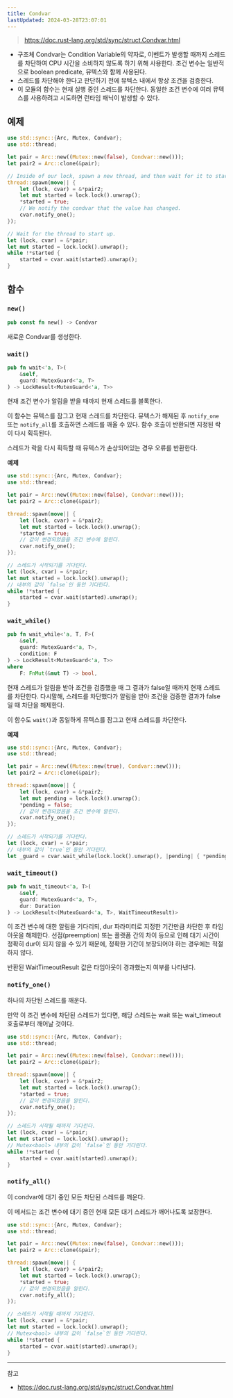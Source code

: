```yaml
---
title: Condvar
lastUpdated: 2024-03-28T23:07:01
---
```

> https://doc.rust-lang.org/std/sync/struct.Condvar.html

- 구조체 Condvar는 Condition Variable의 약자로, 이벤트가 발생할 때까지 스레드를 차단하여 CPU 시간을 소비하지 않도록 하기 위해 사용한다. 조건 변수는 일반적으로 boolean predicate, 뮤텍스와 함께 사용된다. 
- 스레드를 차단해야 한다고 판단하기 전에 뮤텍스 내에서 항상 조건을 검증한다.
- 이 모듈의 함수는 현재 실행 중인 스레드를 차단한다. 동일한 조건 변수에 여러 뮤텍스를 사용하려고 시도하면 런타임 패닉이 발생할 수 있다.

## 예제

```rust
use std::sync::{Arc, Mutex, Condvar};
use std::thread;

let pair = Arc::new((Mutex::new(false), Condvar::new()));
let pair2 = Arc::clone(&pair);

// Inside of our lock, spawn a new thread, and then wait for it to start.
thread::spawn(move|| {
    let (lock, cvar) = &*pair2;
    let mut started = lock.lock().unwrap();
    *started = true;
    // We notify the condvar that the value has changed.
    cvar.notify_one();
});

// Wait for the thread to start up.
let (lock, cvar) = &*pair;
let mut started = lock.lock().unwrap();
while !*started {
    started = cvar.wait(started).unwrap();
}
```

## 함수

### `new()`

```rust
pub const fn new() -> Condvar
```

새로운 Condvar를 생성한다.

### `wait()`

```rust
pub fn wait<'a, T>(
    &self,
    guard: MutexGuard<'a, T>
) -> LockResult<MutexGuard<'a, T>>
```

현재 조건 변수가 알림을 받을 때까지 현재 스레드를 블록한다.

이 함수는 뮤텍스를 잠그고 현재 스레드를 차단한다. 뮤텍스가 해제된 후 `notify_one` 또는 `notify_all`를 호출하면 스레드를 깨울 수 있다. 함수 호출이 반환되면 지정된 락이 다시 획득된다.

스레드가 락을 다시 획득할 때 뮤텍스가 손상되어있는 경우 오류를 반환한다.

**예제**

```rust
use std::sync::{Arc, Mutex, Condvar};
use std::thread;

let pair = Arc::new((Mutex::new(false), Condvar::new()));
let pair2 = Arc::clone(&pair);

thread::spawn(move|| {
    let (lock, cvar) = &*pair2;
    let mut started = lock.lock().unwrap();
    *started = true;
    // 값이 변경되었음을 조건 변수에 알린다.
    cvar.notify_one();
});

// 스레드가 시작되기를 기다린다.
let (lock, cvar) = &*pair;
let mut started = lock.lock().unwrap();
// 내부의 값이 `false`인 동안 기다린다.
while !*started {
    started = cvar.wait(started).unwrap();
}
```

### `wait_while()`

```rust
pub fn wait_while<'a, T, F>(
    &self,
    guard: MutexGuard<'a, T>,
    condition: F
) -> LockResult<MutexGuard<'a, T>>
where
    F: FnMut(&mut T) -> bool,
```

현재 스레드가 알림을 받아 조건을 검증했을 때 그 결과가 false일 때까지 현재 스레드를 차단한다. 다시말해, 스레드를 차단했다가 알림을 받아 조건을 검증한 결과가 false일 때 차단을 해제한다.

이 함수도 `wait()`과 동일하게 뮤텍스를 잠그고 현재 스레드를 차단한다.

**예제**
```rust
use std::sync::{Arc, Mutex, Condvar};
use std::thread;

let pair = Arc::new((Mutex::new(true), Condvar::new()));
let pair2 = Arc::clone(&pair);

thread::spawn(move|| {
    let (lock, cvar) = &*pair2;
    let mut pending = lock.lock().unwrap();
    *pending = false;
    // 값이 변경되었음을 조건 변수에 알린다.
    cvar.notify_one();
});

// 스레드가 시작되기를 기다란다.
let (lock, cvar) = &*pair;
// 내부의 값이 `true`인 동안 기다린다.
let _guard = cvar.wait_while(lock.lock().unwrap(), |pending| { *pending }).unwrap();
```

### `wait_timeout()`

```rust
pub fn wait_timeout<'a, T>(
    &self,
    guard: MutexGuard<'a, T>,
    dur: Duration
) -> LockResult<(MutexGuard<'a, T>, WaitTimeoutResult)>
```

이 조건 변수에 대한 알림을 기다리되, dur 파라미터로 지정한 기간만큼 차단한 후 타임아웃을 해제한다. 선점(preemption) 또는 플랫폼 간의 차이 등으로 인해 대기 시간이 정확히 dur이 되지 않을 수 있기 때문에, 정확한 기간이 보장되어야 하는 경우에는 적절하지 않다.

반환된 WaitTimeoutResult 값은 타임아웃이 경과했는지 여부를 나타낸다.

### `notify_one()`

하나의 차단된 스레드를 깨운다.

만약 이 조건 변수에 차단된 스레드가 있다면, 해당 스레드는 wait 또는 wait_timeout 호출로부터 깨어날 것이다.

```rust
use std::sync::{Arc, Mutex, Condvar};
use std::thread;

let pair = Arc::new((Mutex::new(false), Condvar::new()));
let pair2 = Arc::clone(&pair);

thread::spawn(move|| {
    let (lock, cvar) = &*pair2;
    let mut started = lock.lock().unwrap();
    *started = true;
    // 값이 변경되었음을 알린다.
    cvar.notify_one();
});

// 스레드가 시작될 때까지 기다린다.
let (lock, cvar) = &*pair;
let mut started = lock.lock().unwrap();
// Mutex<bool> 내부의 값이 `false`인 동안 기다린다.
while !*started {
    started = cvar.wait(started).unwrap();
}
```

### `notify_all()`

이 condvar에 대기 중인 모든 차단된 스레드를 깨운다.

이 메서드는 조건 변수에 대기 중인 현재 모든 대기 스레드가 깨어나도록 보장한다.

```rust
use std::sync::{Arc, Mutex, Condvar};
use std::thread;

let pair = Arc::new((Mutex::new(false), Condvar::new()));
let pair2 = Arc::clone(&pair);

thread::spawn(move|| {
    let (lock, cvar) = &*pair2;
    let mut started = lock.lock().unwrap();
    *started = true;
    // 값이 변경되었음을 알린다.
    cvar.notify_all();
});

// 스레드가 시작될 때까지 기다린다.
let (lock, cvar) = &*pair;
let mut started = lock.lock().unwrap();
// Mutex<bool> 내부의 값이 `false`인 동안 기다린다.
while !*started {
    started = cvar.wait(started).unwrap();
}
```

---
참고
- https://doc.rust-lang.org/std/sync/struct.Condvar.html
